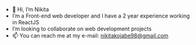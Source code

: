 - 👋 Hi, I’m Nikita
- I’m a Front-end web developer and I have a 2 year experience working in ReactJS
- I’m looking to collaborate on web development projects
- 📫 You can reach me at my e-mail: nikitakojabe98@gmail.com

<!---
nikita2899/nikita2899 is a ✨ special ✨ repository because its `README.md` (this file) appears on your GitHub profile.
You can click the Preview link to take a look at your changes.
--->
